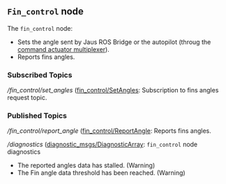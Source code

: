 ## `Fin_control` node
The `fin_control` node:
- Sets the angle sent by Jaus ROS Bridge or the autopilot (throug the [command actuator multiplexer](catkin_ws/src/public/cmd_actuators_mux/README.md)).
- Reports fins angles.

### Subscribed Topics

*/fin_control/set_angles* ([fin_control/SetAngles](msg/SetAngles.msg): Subscription to fins angles request topic.

### Published Topics

*/fin_control/report_angle* ([fin_control/ReportAngle](msg/ReportAngle.msg): Reports fins angles.

*/diagnostics* ([diagnostic_msgs/DiagnosticArray](http://docs.ros.org/en/api/diagnostic_msgs/html/msg/DiagnosticArray.html): `fin_control` node diagnostics

  - The reported angles data has stalled. (Warning)
  - The Fin angle data threshold has been reached. (Warning)
